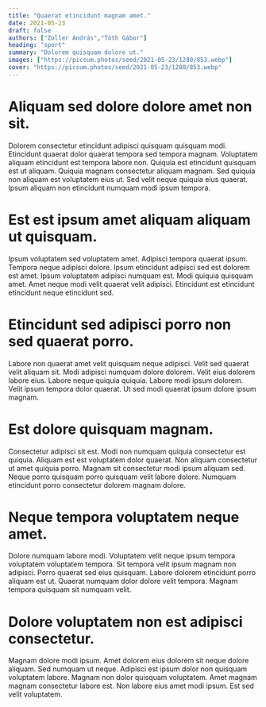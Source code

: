 ```yaml
---
title: "Quaerat etincidunt magnam amet."
date: 2021-05-23
draft: false 
authors: ["Zoller András","Tóth Gábor"]
heading: "sport"
summary: "Dolorem quisquam dolore ut."
images: ["https://picsum.photos/seed/2021-05-23/1280/853.webp"]
cover: "https://picsum.photos/seed/2021-05-23/1280/853.webp"
---
```

# Aliquam sed dolore dolore amet non sit.        
Dolorem consectetur etincidunt adipisci quisquam quisquam modi. Etincidunt quaerat dolor quaerat tempora sed tempora magnam. Voluptatem aliquam etincidunt est tempora labore non. Quiquia est etincidunt quisquam est ut aliquam. Quiquia magnam consectetur aliquam magnam. Sed quiquia non aliquam est voluptatem eius ut. Sed velit neque quiquia eius quaerat. Ipsum aliquam non etincidunt numquam modi ipsum tempora.

# Est est ipsum amet aliquam aliquam ut quisquam.        
Ipsum voluptatem sed voluptatem amet. Adipisci tempora quaerat ipsum. Tempora neque adipisci dolore. Ipsum etincidunt adipisci sed est dolorem est amet. Ipsum voluptatem adipisci numquam est. Modi quiquia quisquam amet. Amet neque modi velit quaerat velit adipisci. Etincidunt est etincidunt etincidunt neque etincidunt sed.

# Etincidunt sed adipisci porro non sed quaerat porro.        
Labore non quaerat amet velit quisquam neque adipisci. Velit sed quaerat velit aliquam sit. Modi adipisci numquam dolore dolorem. Velit eius dolorem labore eius. Labore neque quiquia quiquia. Labore modi ipsum dolorem. Velit ipsum tempora dolor quaerat. Ut sed modi quaerat ipsum dolore ipsum magnam.

# Est dolore quisquam magnam.        
Consectetur adipisci sit est. Modi non numquam quiquia consectetur est quiquia. Aliquam est est voluptatem dolor quaerat. Non aliquam consectetur ut amet quiquia porro. Magnam sit consectetur modi ipsum aliquam sed. Neque porro quisquam porro quisquam velit labore dolore. Numquam etincidunt porro consectetur dolorem magnam dolore.

# Neque tempora voluptatem neque amet.        
Dolore numquam labore modi. Voluptatem velit neque ipsum tempora voluptatem voluptatem tempora. Sit tempora velit ipsum magnam non adipisci. Porro quaerat sed eius quisquam. Labore dolorem etincidunt porro aliquam est ut. Quaerat numquam dolor dolore velit tempora. Magnam tempora quisquam sit numquam velit.

# Dolore voluptatem non est adipisci consectetur.        
Magnam dolore modi ipsum. Amet dolorem eius dolorem sit neque dolore aliquam. Sed numquam ut neque. Adipisci est ipsum dolor non quisquam voluptatem labore. Magnam non dolor quisquam voluptatem. Amet magnam magnam consectetur labore est. Non labore eius amet modi ipsum. Est sed velit voluptatem.


